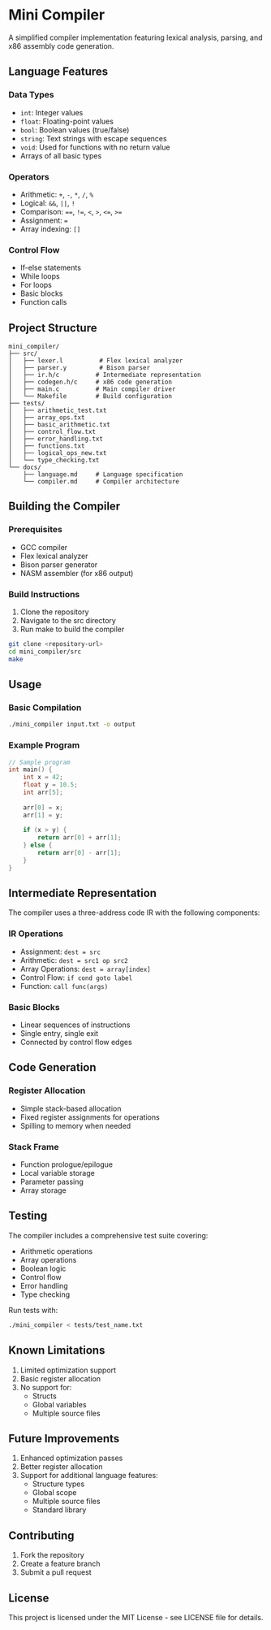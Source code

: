# Mini Compiler

A simplified compiler implementation featuring lexical analysis, parsing, and x86 assembly code generation.

## Language Features

### Data Types
- `int`: Integer values
- `float`: Floating-point values
- `bool`: Boolean values (true/false)
- `string`: Text strings with escape sequences
- `void`: Used for functions with no return value
- Arrays of all basic types

### Operators
- Arithmetic: `+`, `-`, `*`, `/`, `%`
- Logical: `&&`, `||`, `!`
- Comparison: `==`, `!=`, `<`, `>`, `<=`, `>=`
- Assignment: `=`
- Array indexing: `[]`

### Control Flow
- If-else statements
- While loops
- For loops
- Basic blocks
- Function calls

## Project Structure

```
mini_compiler/
├── src/
│   ├── lexer.l          # Flex lexical analyzer
│   ├── parser.y         # Bison parser
│   ├── ir.h/c          # Intermediate representation
│   ├── codegen.h/c     # x86 code generation
│   ├── main.c          # Main compiler driver
│   └── Makefile        # Build configuration
├── tests/
│   ├── arithmetic_test.txt
│   ├── array_ops.txt
│   ├── basic_arithmetic.txt
│   ├── control_flow.txt
│   ├── error_handling.txt
│   ├── functions.txt
│   ├── logical_ops_new.txt
│   └── type_checking.txt
└── docs/
    ├── language.md     # Language specification
    └── compiler.md     # Compiler architecture
```

## Building the Compiler

### Prerequisites
- GCC compiler
- Flex lexical analyzer
- Bison parser generator
- NASM assembler (for x86 output)

### Build Instructions
1. Clone the repository
2. Navigate to the src directory
3. Run make to build the compiler

```bash
git clone <repository-url>
cd mini_compiler/src
make
```

## Usage

### Basic Compilation
```bash
./mini_compiler input.txt -o output
```

### Example Program
```c
// Sample program
int main() {
    int x = 42;
    float y = 10.5;
    int arr[5];
    
    arr[0] = x;
    arr[1] = y;
    
    if (x > y) {
        return arr[0] + arr[1];
    } else {
        return arr[0] - arr[1];
    }
}
```

## Intermediate Representation

The compiler uses a three-address code IR with the following components:

### IR Operations
- Assignment: `dest = src`
- Arithmetic: `dest = src1 op src2`
- Array Operations: `dest = array[index]`
- Control Flow: `if cond goto label`
- Function: `call func(args)`

### Basic Blocks
- Linear sequences of instructions
- Single entry, single exit
- Connected by control flow edges

## Code Generation

### Register Allocation
- Simple stack-based allocation
- Fixed register assignments for operations
- Spilling to memory when needed

### Stack Frame
- Function prologue/epilogue
- Local variable storage
- Parameter passing
- Array storage

## Testing

The compiler includes a comprehensive test suite covering:
- Arithmetic operations
- Array operations
- Boolean logic
- Control flow
- Error handling
- Type checking

Run tests with:
```bash
./mini_compiler < tests/test_name.txt
```

## Known Limitations

1. Limited optimization support
2. Basic register allocation
3. No support for:
   - Structs
   - Global variables
   - Multiple source files

## Future Improvements

1. Enhanced optimization passes
2. Better register allocation
3. Support for additional language features:
   - Structure types
   - Global scope
   - Multiple source files
   - Standard library

## Contributing

1. Fork the repository
2. Create a feature branch
3. Submit a pull request

## License

This project is licensed under the MIT License - see LICENSE file for details.
